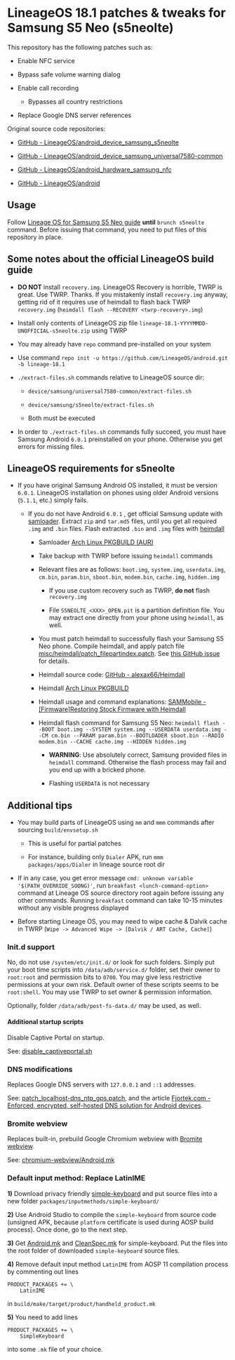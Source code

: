 # LineageOS 18.1 patches & tweaks for Samsung S5 Neo (s5neolte)

This repository has the following patches such as:

- Enable NFC service

- Bypass safe volume warning dialog

- Enable call recording

  - Bypasses all country restrictions

- Replace Google DNS server references

Original source code repositories:

- [GitHub - LineageOS/android_device_samsung_s5neolte](https://github.com/LineageOS/android_device_samsung_s5neolte)

- [GitHub - LineageOS/android_device_samsung_universal7580-common](https://github.com/LineageOS/android_device_samsung_universal7580-common)

- [GitHub - LineageOS/android_hardware_samsung_nfc](https://github.com/LineageOS/android_hardware_samsung_nfc)

- [GitHub - LineageOS/android](https://github.com/LineageOS/android)

## Usage

Follow [Lineage OS for Samsung S5 Neo guide](https://wiki.lineageos.org/devices/s5neolte/build) **until** `brunch s5neolte` command. Before issuing that command, you need to put files of this repository in place.

## Some notes about the official LineageOS build guide

  - **DO NOT** install `recovery.img`. LineageOS Recovery is horrible, TWRP is great. Use TWRP. Thanks. If you mistakenly install `recovery.img` anyway, getting rid of it requires use of heimdall to flash back TWRP `recovery.img` (`heimdall flash --RECOVERY <twrp-recovery>.img`)

  - Install only contents of LineageOS zip file `lineage-18.1-YYYYMMDD-UNOFFICIAL-s5neolte.zip` using TWRP

  - You may already have `repo` command pre-installed on your system

  - Use command `repo init -u https://github.com/LineageOS/android.git -b lineage-18.1`

  - `./extract-files.sh` commands relative to LineageOS source dir:

    - `device/samsung/universal7580-common/extract-files.sh`

    - `device/samsung/s5neolte/extract-files.sh`

    - Both must be executed

  - In order to `./extract-files.sh` commands fully succeed, you must have Samsung Android `6.0.1` preinstalled on your phone. Otherwise you get errors for missing files.

## LineageOS requirements for s5neolte

- If you have original Samsung Android OS installed, it must be version `6.0.1`. LineageOS installation on phones using older Android versions (`5.1.1`, etc.) simply fails.

  - If you do not have Android `6.0.1` , get official Samsung update with [samloader](https://github.com/nlscc/samloader). Extract `zip` and `tar.md5` files, until you get all required `.img` and `.bin` files. Flash extracted `.bin` and `.img` files with [heimdall](https://github.com/Benjamin-Dobell/Heimdall)

    - Samloader [Arch Linux PKGBUILD (AUR)](https://aur.archlinux.org/packages/samloader-git/)

    - Take backup with TWRP before issuing `heimdall` commands

    - Relevant files are as follows: `boot.img`, `system.img`, `userdata.img`, `cm.bin`, `param.bin`, `sboot.bin`, `modem.bin`, `cache.img`, `hidden.img`

      - If you use custom recovery such as TWRP, **do not** flash `recovery.img`

      - File `S5NEOLTE_<XXX>_OPEN.pit` is a partition definition file. You may extract one directly from your phone using `heimdall`, as well.

    - You must patch heimdall to successfully flash your Samsung S5 Neo phone. Compile heimdall, and apply patch file [misc/heimdall/patch_filepartindex.patch](misc/heimdall/patch_filepartindex.patch). See [this GitHub issue](https://github.com/Benjamin-Dobell/Heimdall/issues/347) for details.

    - Heimdall source code: [GitHub - alexax66/Heimdall](https://github.com/alexax66/Heimdall)

    - Heimdall [Arch Linux PKGBUILD](https://github.com/archlinux/svntogit-community/tree/packages/heimdall/trunk)

    - Heimdall usage and command explanations: [SAMMobile - [Firmware]Restoring Stock Firmware with Heimdall](https://www.sammobile.com/forum/threads/45894-Restoring-Stock-Firmware-with-Heimdall)

    - Heimdall flash command for Samsung S5 Neo: `heimdall flash --BOOT boot.img --SYSTEM system.img --USERDATA userdata.img --CM cm.bin --PARAM param.bin --BOOTLOADER sboot.bin --RADIO modem.bin --CACHE cache.img --HIDDEN hidden.img`

      - **WARNING**: Use absolutely correct, Samsung provided files in `heimdall` command. Otherwise the flash process may fail and you end up with a bricked phone.

      - Flashing `USERDATA` is not necessary

## Additional tips

- You may build parts of LineageOS using `mm` and `mmm` commands after sourcing `build/envsetup.sh`

  - This is useful for partial patches

  - For instance, building only `Dialer` APK, run `mmm packages/apps/Dialer` in lineage source root dir

- If in any case, you get error message `cmd: unknown variable '$(PATH_OVERRIDE_SOONG)'`, run `breakfast <lunch-command-option>` command at Lineage OS source directory root again before issuing any other commands. Running `breakfast` command can take 10-15 minutes without any visible progress displayed

- Before starting Lineage OS, you may need to wipe cache & Dalvik cache in TWRP (`Wipe -> Advanced Wipe -> [Dalvik / ART Cache, Cache]`)

### Init.d support

No, do not use `/system/etc/init.d/` or look for such folders. Simply put your boot time scripts into `/data/adb/service.d/` folder, set their owner to `root:root` and permission bits to `0700`. You may give less restrictive permissions at your own risk. Default owner of these scripts seems to be `root:shell`. You may use TWRP to set owner & permission information.

Optionally, folder `/data/adb/post-fs-data.d/` may be used, as well.

#### Additional startup scripts

Disable Captive Portal on startup.

See: [disable_captiveportal.sh](init.d/disable_captiveportal.sh)

### DNS modifications

Replaces Google DNS servers with `127.0.0.1` and `::1` addresses.

See: [patch_localhost-dns_ntp_gps.patch](lineage_src_root/patch_localhost-dns_ntp_gps.patch), and the article [Fjortek.com - Enforced, encrypted, self-hosted DNS solution for Android devices](https://fjordtek.com/categories/news/2021/enforced-encrypted-self-hosted-dns-solution-for-android-devices/).

### Bromite webview

Replaces built-in, prebuild Google Chromium webview with [Bromite webview](https://github.com/bromite/bromite).

See: [chromium-webview/Android.mk](lineage_src_root/external/chromium-webview/Android.mk)

### Default input method: Replace LatinIME

**1)** Download privacy friendly [simple-keyboard](https://github.com/rkkr/simple-keyboard/) and put source files into a new folder `packages/inputmethods/simple-keyboard/`

**2)** Use Android Studio to compile the `simple-keyboard` from source code (unsigned APK, because `platform` certificate is used during AOSP build process). Once done, go to the next step.

**3)** Get [Android.mk](lineage_src_root/packages/inputmethods/simple-keyboard/Android.mk) and [CleanSpec.mk](lineage_src_root/packages/inputmethods/simple-keyboard/CleanSpec.mk) for simple-keyboard. Put the files into the root folder of downloaded `simple-keyboard` source files.

**4)** Remove default input method `LatinIME` from AOSP 11 compilation process by commenting out lines

```
PRODUCT_PACKAGES += \
    LatinIME
```

in `build/make/target/product/handheld_product.mk`

**5)** You need to add lines

```
PRODUCT_PACKAGES += \
    SimpleKeyboard
```

into some `.mk` file of your choice.
